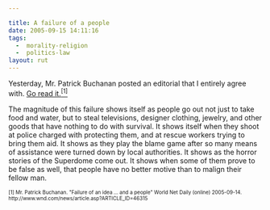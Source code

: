 ```yaml
---

title: A failure of a people
date: 2005-09-15 14:11:16
tags:
  -  morality-religion
  -  politics-law
layout: rut
---
```


<p>Yesterday, Mr. Patrick Buchanan posted an editorial that I entirely agree with. <a href="http://www.wnd.com/news/article.asp?ARTICLE_ID=46315">Go read it.<sup>[1]</sup></a></p>  <p>The magnitude of this failure shows itself as people go out not just to take food and water, but to steal televisions, designer clothing, jewelry, and other goods that have nothing to do with survival.  It shows itself when they shoot at police charged with protecting them, and at rescue workers trying to bring them aid. It shows as they play the blame game after so many means of assistance were turned down by local authorities.  It shows as the horror stories of the Superdome come out.  It shows when some of them prove to be false as well, that people have no better motive than to malign their fellow man.</p>  <font size="-2"> [1] Mr. Patrick Buchanan.  "Failure of an idea ... and a people" World Net Daily (online) 2005-09-14. http://www.wnd.com/news/article.asp?ARTICLE_ID=46315 </font>

